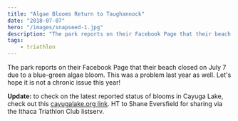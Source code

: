 ```yaml
---
title: "Algae Blooms Return to Taughannock"
date: "2018-07-07"
hero: "/images/snapseed-1.jpg"
description: "The park reports on their Facebook Page that their beach closed on July 7 due to a blue-green algae bloom. This was a problem last year as well. Let's hope it is not a chronic issue this year!"
tags:
    - triathlon
---
```


The park reports on their Facebook Page that their beach closed on July 7 due to a blue-green algae bloom. This was a problem last year as well. Let's hope it is not a chronic issue this year!

**Update:** to check on the latest reported status of blooms in Cayuga Lake, check out this [cayugalake.org link](http://www.cayugalake.org/harmful-algal-blooms-habs-immediate-action-and-information.html). HT to Shane Eversfield for sharing via the Ithaca Triathlon Club listserv.
